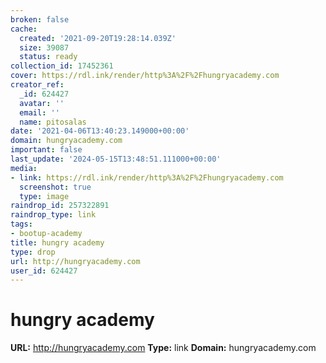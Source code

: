 ```yaml
---
broken: false
cache:
  created: '2021-09-20T19:28:14.039Z'
  size: 39087
  status: ready
collection_id: 17452361
cover: https://rdl.ink/render/http%3A%2F%2Fhungryacademy.com
creator_ref:
  _id: 624427
  avatar: ''
  email: ''
  name: pitosalas
date: '2021-04-06T13:40:23.149000+00:00'
domain: hungryacademy.com
important: false
last_update: '2024-05-15T13:48:51.111000+00:00'
media:
- link: https://rdl.ink/render/http%3A%2F%2Fhungryacademy.com
  screenshot: true
  type: image
raindrop_id: 257322891
raindrop_type: link
tags:
- bootup-academy
title: hungry academy
type: drop
url: http://hungryacademy.com
user_id: 624427
---
```


# hungry academy

**URL:** http://hungryacademy.com
**Type:** link
**Domain:** hungryacademy.com
